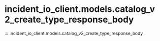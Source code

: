 # incident_io_client.models.catalog_v2_create_type_response_body

::: incident_io_client.models.catalog_v2_create_type_response_body